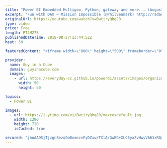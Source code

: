 ```yaml
---
title: "Power BI Embedded Multigeo, Python, gateway and more... (August 27, 2018)"
excerpt: "Fun with DAX – Mission Impossible (@PhilSeamark) http://radacad.com/fun-with-dax-mission-impossible  Basics of Python in Power BI (@ToufiqAbrahams) https://dataideas.wordpress.com/2018/08/20/basics-of-python-in-power-bi/  Python Episode 1 – A New hope https://powerbi.microsoft.com/en-us/blog/pythonblogepisode1/"
originalUrl: https://youtube.com/watch?v=BwtiryQhqJ0
type: video
price: Free
length: PT4M27S
publishedDateTime: 2018-08-27T13:44:52Z
heat: 50

featuredContent: "<iframe width=\"800\" height=\"500\" frameborder=\"0\" src=\"https://www.youtube.com/embed/BwtiryQhqJ0\" allow=\"accelerometer; autoplay; encrypted-media; gyroscope; picture-in-picture\" allowfullscreen></iframe>"

provider:
  name: Guy in a Cube
  domain: guyinacube.com
  images:
    - url: https://everyday-cc.github.io/powerbi/assets/images/organizations/guyinacube.com-50x50.jpg
      width: 50
      height: 50

topics:
  - Power BI

images:
  - url: https://i.ytimg.com/vi/BwtiryQhqJ0/maxresdefault.jpg
    width: 1280
    height: 720
    isCached: true

secured: "jbuAA9SjTjzgn8ezqOm8umezvFyDZxw/TXlA/GwEG+XLC5yaZvHwvVA61xRQxfsw12g+sT3ofbckvLNPwR+J0+SZeLkUbzKx/0PLMtuliXul/InujvuJTYtHKkF7VgZ/mb2nnwzljX5K0ONdOH9pQMmMA8x8yqGoZpgfexlnnu1wgi+BBNvdCm2Q4B3X6WHDsrTCXC8zy5UwaS2hHKEIK79Be3U9iXsRAWBU96T81r8JD0/TnU/Aws94fDbSf8IpEsedWmt5jIeR1HYNv4s5SK6aAqQ/AJ6n1uOjxWI9Rc+QnIOO03ZytZ7yTx1L2noo/49djo7iLkPMkFKkYZvqPkczqcIA+Nb208hmyATlTYYCSkWbbNE6EUnb45Kan2QcXdxO7SK6CsvgMaSRyeT+uNEMSqyOHafLSpNzSBG3QPU=;GaexX230n4LZvvmBml0o3A=="
---
```


